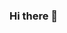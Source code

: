 ### Hi there 👋

<!--
**Shrod1n/Shrod1n** is a ✨ _special_ ✨ repository because its `README.md` (this file) appears on your GitHub profile.

Here are some ideas to get you started:

- 🔭 I’m currently working on Lavandería Brillante
- 🌱 I’m currently learning Rust
- 👯 I’m looking to collaborate on my new project
- 🤔 I’m looking for help with chillin'
- 💬 Ask me about everything
- 📫 How to reach me: thru DM
- 😄 Pronouns: ...
- ⚡ Fun fact: ...
-->
